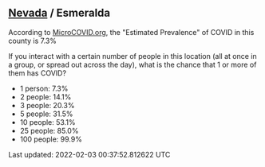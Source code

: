 
## [Nevada](/united-states/nevada) / Esmeralda

According to [MicroCOVID.org](http://microcovid.org),
the "Estimated Prevalence" of COVID in this county is 7.3%

If you interact with a certain number of people in this location
(all at once in a group, or spread out across the day), what is the chance that
1 or more of them has COVID?

- 1 person: 7.3%
- 2 people: 14.1%
- 3 people: 20.3%
- 5 people: 31.5%
- 10 people: 53.1%
- 25 people: 85.0%
- 100 people: 99.9%

Last updated: 2022-02-03 00:37:52.812622 UTC
